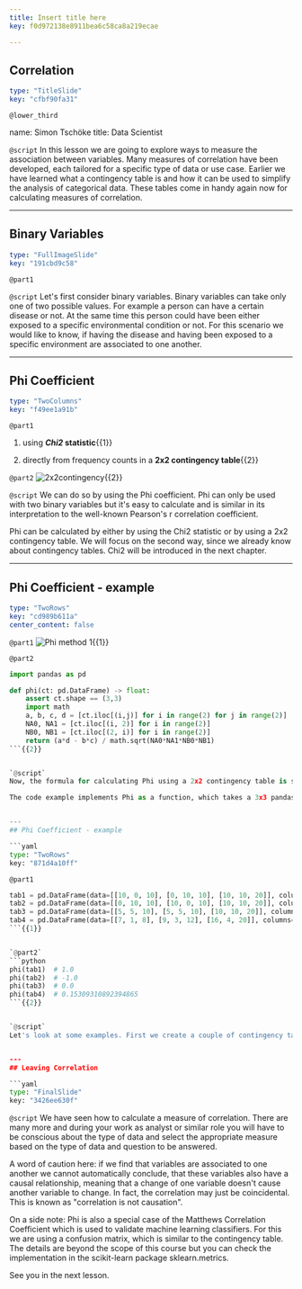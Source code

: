 ```yaml
---
title: Insert title here
key: f0d972138e8911bea6c58ca8a219ecae

---
```

## Correlation

```yaml
type: "TitleSlide"
key: "cfbf90fa31"
```

`@lower_third`

name: Simon Tschöke
title: Data Scientist


`@script`
In this lesson we are going to explore ways to measure the association between variables. Many measures of correlation have been developed, each tailored for a specific type of data or use case. Earlier we have learned what a contingency table is and how it can be used to simplify the analysis of categorical data. These tables come in handy again now for calculating measures of correlation.


---
## Binary Variables

```yaml
type: "FullImageSlide"
key: "191cbd9c58"
```

`@part1`



`@script`
Let's first consider binary variables. Binary variables can take only one of two possible values. For example a person can have a certain disease or not. At the same time this person could have been either exposed to a specific environmental condition or not. For this scenario we would like to know, if having the disease and having been exposed to a specific environment are associated to one another.


---
## Phi Coefficient

```yaml
type: "TwoColumns"
key: "f49ee1a91b"
```

`@part1`
1. using **_Chi2_ statistic**{{1}}

2. directly from frequency counts in a **2x2 contingency table**{{2}}


`@part2`
![2x2contingency](https://assets.datacamp.com/production/repositories/4337/datasets/c6f49e0ac1c5735c4d00d1f4c3c776351c0c7c27/2x2contingency.png){{2}}


`@script`
We can do so by using the Phi coefficient. Phi can only be used with two binary variables but it's easy to calculate and is similar in its interpretation to the well-known Pearson's r correlation coefficient.

Phi can be calculated by either by using the Chi2 statistic or by using a 2x2 contingency table. We will focus on the second way, since we already know about contingency tables. Chi2 will be introduced in the next chapter.


---
## Phi Coefficient - example

```yaml
type: "TwoRows"
key: "cd989b611a"
center_content: false
```

`@part1`
![Phi method 1](https://assets.datacamp.com/production/repositories/4337/datasets/8fe219badc022004235fab8e2b063f0fabf2dfec/phi1.png){{1}}


`@part2`
```python
import pandas as pd

def phi(ct: pd.DataFrame) -> float:
    assert ct.shape == (3,3)
    import math
    a, b, c, d = [ct.iloc[(i,j)] for i in range(2) for j in range(2)]
    NA0, NA1 = [ct.iloc[(i, 2)] for i in range(2)]
    NB0, NB1 = [ct.iloc[(2, i)] for i in range(2)]
    return (a*d - b*c) / math.sqrt(NA0*NA1*NB0*NB1)
```{{2}}


`@script`
Now, the formula for calculating Phi using a 2x2 contingency table is shown here. It sets the difference of the values found on the diagonals in the table into relation with the marginals. Phi is a symmetric measure, meaning that we can reorder the rows and columns and still get the same result, with the exception of the sign. The analyst has to decide whether reordering columns should be allowed, as the sign may be relevant for the interpretation of the association.

The code example implements Phi as a function, which takes a 3x3 pandas dataframe representing the 2x2 contingency table with one additional row and column for the marginals. The python code shown here requires python 3.5 onwards as it uses type hints for clarity.


---
## Phi Coefficient - example

```yaml
type: "TwoRows"
key: "871d4a10ff"
```

`@part1`
```python
tab1 = pd.DataFrame(data=[[10, 0, 10], [0, 10, 10], [10, 10, 20]], columns=[0,1,'All'], index=[0,1,'All'])
tab2 = pd.DataFrame(data=[[0, 10, 10], [10, 0, 10], [10, 10, 20]], columns=[0,1,'All'], index=[0,1,'All'])
tab3 = pd.DataFrame(data=[[5, 5, 10], [5, 5, 10], [10, 10, 20]], columns=[0,1,'All'], index=[0,1,'All'])
tab4 = pd.DataFrame(data=[[7, 1, 8], [9, 3, 12], [16, 4, 20]], columns=[0,1,'All'], index=[0,1,'All'])
```{{1}}


`@part2`
```python
phi(tab1)  # 1.0
phi(tab2)  # -1.0
phi(tab3)  # 0.0
phi(tab4)  # 0.15309310892394865
```{{2}}


`@script`
Let's look at some examples. First we create a couple of contingency tables simply by calling the pd.DataFrame. The format should look familiar, as it resembles the output from pd.crosstab which we explored earlier. The data argument takes a 2-dimensional array where each sub-array is a line in the table.


---
## Leaving Correlation

```yaml
type: "FinalSlide"
key: "3426ee630f"
```

`@script`
We have seen how to calculate a measure of correlation. There are many more and during your work as analyst or similar role you will have to be conscious about the type of data and select the appropriate measure based on the type of data and question to be answered.

A word of caution here: if we find that variables are associated to one another we cannot automatically conclude, that these variables also have a causal relationship, meaning that a change of one variable doesn't cause another variable to change. In fact, the correlation may just be coincidental. This is known as "correlation is not causation".

On a side note: Phi is also a special case of the Matthews Correlation Coefficient which is used to validate machine learning classifiers. For this we are using a confusion matrix, which is similar to the contingency table. The details are beyond the scope of this course but you can check the implementation in the scikit-learn package sklearn.metrics.

See you in the next lesson.

